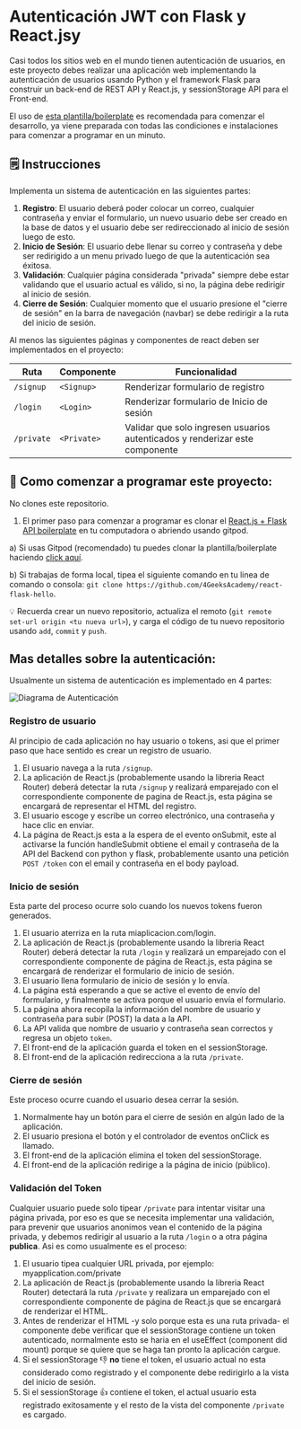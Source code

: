 # Autenticación JWT con Flask y React.jsy

Casi todos los sitios web en el mundo tienen autenticación de usuarios, en este proyecto debes realizar una aplicación web implementando la autenticación de usuarios usando Python y el framework Flask para construir un back-end de REST API y React.js, y sessionStorage API para el Front-end.

El uso de [esta plantilla/boilerplate](https://github.com/4GeeksAcademy/react-flask-hello) es recomendada para comenzar el desarrollo, ya viene preparada con todas las condiciones e instalaciones para comenzar a programar en un minuto.

## 🗒️ Instrucciones

Implementa un sistema de autenticación en las siguientes partes:

1. **Registro**: El usuario deberá poder colocar un correo, cualquier contraseña y enviar el formulario, un nuevo usuario debe ser creado en la base de datos y el usuario debe ser redireccionado al inicio de sesión luego de esto.
2. **Inicio de Sesión**: El usuario debe llenar su correo y contraseña y debe ser redirigido a un menu privado luego de que la autenticación sea éxitosa.
3. **Validación**: Cualquier página considerada "privada" siempre debe estar validando que el usuario actual es válido, si no, la página debe redirigir al inicio de sesión.
4. **Cierre de Sesión**: Cualquier momento que el usuario presione el "cierre de sesión" en la barra de navegación (navbar) se debe redirigir a la ruta del inicio de sesión.

Al menos las siguientes páginas y componentes de react deben ser implementados en el proyecto:

| Ruta      | Componente  | Funcionalidad                                                                |
| --------- | ----------- | -----------------------------------------------------------------            |
| `/signup` | `<Signup>`  | Renderizar formulario de registro                                            |
| `/login`  | `<Login>`   | Renderizar formulario de Inicio de sesión                                    |
| `/private`| `<Private>` | Validar que solo ingresen usuarios autenticados y renderizar este componente |

## 🌱 Como comenzar a programar este proyecto:

No clones este repositorio.

1. El primer paso para comenzar a programar es clonar el [React.js + Flask API boilerplate](https://github.com/4GeeksAcademy/react-flask-hello) en tu computadora o abriendo usando gitpod.

a) Si usas Gitpod (recomendado) tu puedes clonar la plantilla/boilerplate haciendo [click aquí](https://gitpod.io#https://github.com/4GeeksAcademy/react-flask-hello).

b) Si trabajas de forma local, tipea el siguiente comando en tu linea de comando o consola: `git clone https://github.com/4GeeksAcademy/react-flask-hello`.

💡 Recuerda crear un nuevo repositorio, actualiza el remoto (`git remote set-url origin <tu nueva url>`), y carga el código de tu nuevo repositorio usando `add`, `commit` y `push`.

## Mas detalles sobre la autenticación:

Usualmente un sistema de autenticación es implementado en 4 partes:

![Diagrama de Autenticación](https://github.com/breatheco-de/jwt-authentication-with-flask-react/blob/main/.learn/login_diagram.jpeg?raw=true)

### Registro de usuario

Al principio de cada aplicación no hay usuario o tokens, asi que el primer paso que hace sentido es crear un registro de usuario.

1. El usuario navega a la ruta `/signup`.
2. La aplicación de React.js (probablemente usando la libreria React Router) deberá detectar la ruta `/signup` y realizará emparejado con el correspondiente componente de pagina de React.js, esta página se encargará de representar el HTML del registro.
3. El usuario escoge y escribe un correo electrónico, una contraseña y hace clic en enviar.
4. La página de React.js esta a la espera de el evento onSubmit, este al activarse la función handleSubmit obtiene el email y contraseña de la API del Backend con python y flask, probablemente usanto una petición `POST /token` con el email y contraseña en el body payload.

### Inicio de sesión

Esta parte del proceso ocurre solo cuando los nuevos tokens fueron generados.

1. El usuario aterriza en la ruta miaplicacion.com/login.
2. La aplicación de React.js (probablemente usando la libreria React Router) deberá detectar la ruta `/login` y realizará un emparejado con el correspondiente componente de página de React.js, esta página se encargará de renderizar el formulario de inicio de sesión.
3. El usuario llena formulario de inicio de sesión y lo envía.
4. La página está esperando a que se active el evento de envío del formulario, y finalmente se activa porque el usuario envía el formulario.
5. La página ahora recopila la información del nombre de usuario y contraseña para subir (POST) la data a la API.
6. La API valida que nombre de usuario y contraseña sean correctos y regresa un objeto `token`.
7. El front-end de la aplicación guarda el token en el sessionStorage.
8. El front-end de la aplicación redirecciona a la ruta `/private`.

### Cierre de sesión

Este proceso ocurre cuando el usuario desea cerrar la sesión.

1. Normalmente hay un botón para el cierre de sesión en algún lado de la aplicación.
2. El usuario presiona el botón y el controlador de eventos onClick es llamado.
3. El front-end de la aplicación elimina el token del sessionStorage.
4. El front-end de la aplicación redirige a la página de inicio (público).

### Validación del Token

Cualquier usuario puede solo tipear `/private` para intentar visitar una página privada, por eso es que se necesita implementar una validación, para prevenir que usuarios anonimos vean el contenido de la página privada, y debemos redirigir al usuario a la ruta `/login` o a otra página **publica**. Asi es como usualmente es el proceso:

1. El usuario tipea cualquier URL privada, por ejemplo: myapplication.com/private
2. La aplicación de React.js (probablemente usando la libreria React Router) detectará la ruta `/private` y realizara un emparejado con el correspondiente componente de página de React.js que se encargará de renderizar el HTML.
3. Antes de renderizar el HTML -y solo porque esta es una ruta privada- el componente debe verificar que el sessionStorage contiene un token autenticado, normalmente esto se haria en el useEffect (component did mount) porque se quiere que se haga tan pronto la aplicación cargue.
4. Si el sessionStorage 👎 **no** tiene el token, el usuario actual no esta considerado como registrado y el componente debe redirigirlo a la vista del inicio de sesión.
5. Si el sessionStorage 👍 contiene el token, el actual usuario esta registrado exitosamente y el resto de la vista del componente `/private` es cargado.
